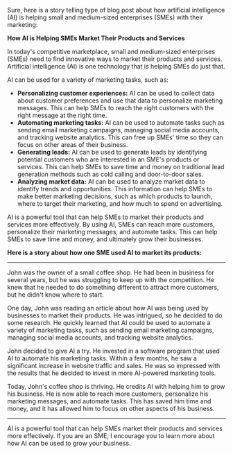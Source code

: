 Sure, here is a story telling type of blog post about how artificial intelligence (AI) is helping small and medium-sized enterprises (SMEs) with their marketing:

**How AI is Helping SMEs Market Their Products and Services**

In today's competitive marketplace, small and medium-sized enterprises (SMEs) need to find innovative ways to market their products and services. Artificial intelligence (AI) is one technology that is helping SMEs do just that.

AI can be used for a variety of marketing tasks, such as:

* **Personalizing customer experiences:** AI can be used to collect data about customer preferences and use that data to personalize marketing messages. This can help SMEs to reach the right customers with the right message at the right time.
* **Automating marketing tasks:** AI can be used to automate tasks such as sending email marketing campaigns, managing social media accounts, and tracking website analytics. This can free up SMEs' time so they can focus on other areas of their business.
* **Generating leads:** AI can be used to generate leads by identifying potential customers who are interested in an SME's products or services. This can help SMEs to save time and money on traditional lead generation methods such as cold calling and door-to-door sales.
* **Analyzing market data:** AI can be used to analyze market data to identify trends and opportunities. This information can help SMEs to make better marketing decisions, such as which products to launch, where to target their marketing, and how much to spend on advertising.

AI is a powerful tool that can help SMEs to market their products and services more effectively. By using AI, SMEs can reach more customers, personalize their marketing messages, and automate tasks. This can help SMEs to save time and money, and ultimately grow their businesses.

**Here is a story about how one SME used AI to market its products:**

* * *

John was the owner of a small coffee shop. He had been in business for several years, but he was struggling to keep up with the competition. He knew that he needed to do something different to attract more customers, but he didn't know where to start.

One day, John was reading an article about how AI was being used by businesses to market their products. He was intrigued, so he decided to do some research. He quickly learned that AI could be used to automate a variety of marketing tasks, such as sending email marketing campaigns, managing social media accounts, and tracking website analytics.

John decided to give AI a try. He invested in a software program that used AI to automate his marketing tasks. Within a few months, he saw a significant increase in website traffic and sales. He was so impressed with the results that he decided to invest in more AI-powered marketing tools.

Today, John's coffee shop is thriving. He credits AI with helping him to grow his business. He is now able to reach more customers, personalize his marketing messages, and automate tasks. This has saved him time and money, and it has allowed him to focus on other aspects of his business.

* * *

AI is a powerful tool that can help SMEs market their products and services more effectively. If you are an SME, I encourage you to learn more about how AI can be used to grow your business.